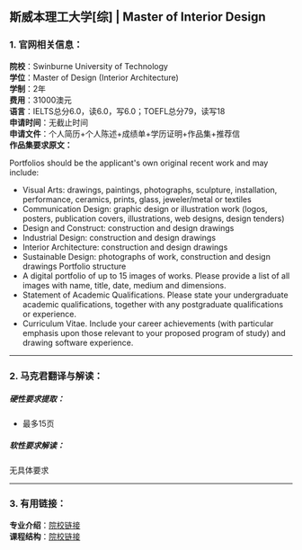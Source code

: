 ## 斯威本理工大学[综] | Master of Interior Design

### 1. 官网相关信息：

**院校**：Swinburne University of Technology     
**学位**：Master of Design (Interior Architecture)   
**学制**：2年  
**费用**：31000澳元  
**语言**：IELTS总分6.0，读6.0，写6.0；TOEFL总分79，读写18  
**申请时间**：无截止时间  
**申请文件**：个人简历+个人陈述+成绩单+学历证明+作品集+推荐信  
**作品集要求原文：**   

>
Portfolios should be the applicant's own original recent work and may include:  
>
- Visual Arts: drawings, paintings, photographs, sculpture, installation, performance, ceramics, prints, glass, jeweler/metal or textiles
- Communication Design: graphic design or illustration work (logos, posters, publication covers, illustrations, web designs, design tenders)
- Design and Construct: construction and design drawings
- Industrial Design: construction and design drawings
- Interior Architecture: construction and design drawings
- Sustainable Design: photographs of work, construction and design drawings
Portfolio structure
- A digital portfolio of up to 15 images of works. Please provide a list of all images with name, title, date, medium and dimensions.
- Statement of Academic Qualifications. Please state your undergraduate academic qualifications, together with any postgraduate qualifications or experience.
- Curriculum Vitae. Include your career achievements (with particular emphasis upon those relevant to your proposed program of study) and drawing software experience.








---


### 2. 马克君翻译与解读：

##### 硬性要求提取：
- 最多15页


##### 软性要求解读：
无具体要求


---


### 3. 有用链接：

**专业介绍**：[院校链接](http://study.unisa.edu.au/degrees/master-of-design-interior-architecture)  
**课程结构**：[院校链接](http://study.unisa.edu.au/degrees/master-of-design-interior-architecture) 